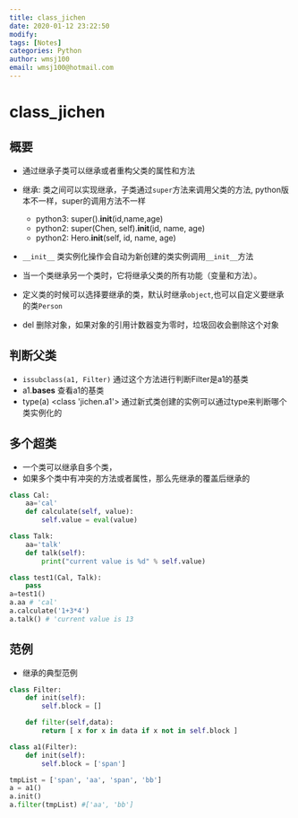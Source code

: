 ```yaml
---
title: class_jichen
date: 2020-01-12 23:22:50
modify: 
tags: [Notes]
categories: Python
author: wmsj100
email: wmsj100@hotmail.com
---
```


# class_jichen

## 概要

- 通过继承子类可以继承或者重构父类的属性和方法
- 继承: 类之间可以实现继承，子类通过`super`方法来调用父类的方法, python版本不一样，super的调用方法不一样
	- python3: super().__init__(id,name,age)
	- python2: super(Chen, self).__init__(id, name, age)
	- python2: Hero.__init__(self, id, name, age)

- `__init__` 类实例化操作会自动为新创建的类实例调用`__init__`方法

- 当一个类继承另一个类时，它将继承父类的所有功能（变量和方法）。

- 定义类的时候可以选择要继承的类，默认时继承`object`,也可以自定义要继承的类`Person`

- del 删除对象，如果对象的引用计数器变为零时，垃圾回收会删除这个对象

## 判断父类

- `issubclass(a1, Filter)` 通过这个方法进行判断Filter是a1的基类
- a1.__bases__ 查看a1的基类
- type(a) <class 'jichen.a1'> 通过新式类创建的实例可以通过type来判断哪个类实例化的

## 多个超类

- 一个类可以继承自多个类，
- 如果多个类中有冲突的方法或者属性，那么先继承的覆盖后继承的
```python
class Cal:
    aa='cal'
    def calculate(self, value):
        self.value = eval(value)

class Talk:
    aa='talk'
    def talk(self):
        print("current value is %d" % self.value)

class test1(Cal, Talk):
    pass
a=test1()
a.aa # 'cal'
a.calculate('1+3*4')
a.talk() # 'current value is 13
```

## 范例

- 继承的典型范例
```python
class Filter:
    def init(self):
        self.block = []

    def filter(self,data):
        return [ x for x in data if x not in self.block ]

class a1(Filter):
    def init(self):
        self.block = ['span']

tmpList = ['span', 'aa', 'span', 'bb']
a = a1()
a.init()
a.filter(tmpList) #['aa', 'bb']
```

